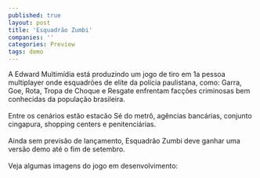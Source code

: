 ```yaml
---
published: true
layout: post
title: 'Esquadrão Zumbi'
companies: ''
categories: Preview
tags: demo
---
```

A Edward Multimídia
 está produzindo um jogo de tiro em 1a pessoa
 multiplayer onde esquadrões de elite da polícia paulistana, como: Garra, Goe, Rota, Tropa de Choque e Resgate enfrentam facções criminosas bem conhecidas da população brasileira.<br /> <br /> Entre os cenários estão estacão Sé do metrô, agências bancárias, conjunto cingapura, shopping centers e penitenciárias.<br /> <br /> Ainda sem previsão de lançamento, Esquadrão Zumbi deve ganhar uma versão demo até o fim de setembro.<br /> <br /> Veja algumas imagens do jogo em desenvolvimento:<br /> <br />